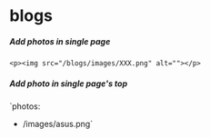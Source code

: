 # blogs

##### Add photos in single page
`<p><img src="/blogs/images/XXX.png" alt=""></p>`

##### Add photo in single page's top
`photos:
  - /images/asus.png`
